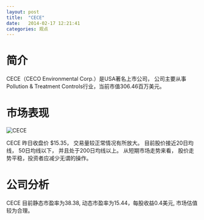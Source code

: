 ```yaml
---
layout: post
title:  "CECE"
date:   2014-02-17 12:21:41
categories: 观点
---
```


# 简介
CECE（CECO Environmental Corp.）是USA著名上市公司，
公司主要从事Pollution & Treatment Controls行业，当前市值306.46百万美元。

# 市场表现

![CECE](http://finviz.com/chart.ashx?t=CECE&ty=c&ta=1&p=d&s=l)

CECE 昨日收盘价 $15.35，
交易量较正常情况有所放大。
目前股价接近20日均线，
50日均线以下，
并且处于200日均线以上。
从短期市场走势来看，
股价走势平稳，投资者应减少无谓的操作。

# 公司分析
CECE 目前静态市盈率为38.38, 动态市盈率为15.44，每股收益0.4美元,
市场估值较为合理。
